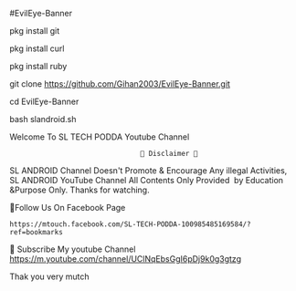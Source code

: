 #EvilEye-Banner


pkg install git

pkg install curl

pkg install ruby

git clone https://github.com/Gihan2003/EvilEye-Banner.git

cd EvilEye-Banner 

bash slandroid.sh

Welcome To SL TECH PODDA Youtube Channel

                                    💢 Disclaimer 💢

SL ANDROID  Channel Doesn't Promote & Encourage Any illegal Activities, 
SL ANDROID YouTube Channel All Contents Only Provided  by Education &Purpose Only. 
Thanks for watching.



📛Follow Us On Facebook Page 
    
    https://mtouch.facebook.com/SL-TECH-PODDA-100985485169584/?ref=bookmarks

🔗 Subscribe My youtube Channel https://m.youtube.com/channel/UClNqEbsGgI6pDj9k0g3gtzg

    

Thak you very mutch
